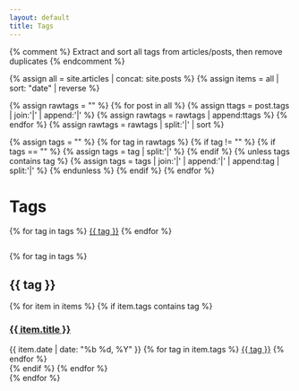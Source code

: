 ```yaml
---
layout: default
title: Tags
---
```


{% comment %}
Extract and sort all tags from articles/posts, then remove duplicates
{% endcomment %}

{% assign all = site.articles | concat: site.posts %}
{% assign items = all | sort: "date" | reverse %}

{% assign rawtags = "" %}
{% for post in all %}
  {% assign ttags = post.tags | join:'|' | append:'|' %}
  {% assign rawtags = rawtags | append:ttags %}
{% endfor %}
{% assign rawtags = rawtags | split:'|' | sort %}

{% assign tags = "" %}
{% for tag in rawtags %}
  {% if tag != "" %}
    {% if tags == "" %}
      {% assign tags = tag | split:'|' %}
    {% endif %}
    {% unless tags contains tag %}
      {% assign tags = tags | join:'|' | append:'|' | append:tag | split:'|' %}
    {% endunless %}
  {% endif %}
{% endfor %}

<h1>Tags</h1>

<section style="margin-bottom: 2em">
{% for tag in tags %}
<a href="#{{ tag | slugify }}" class="tag">{{ tag }}</a>
{% endfor %}
</section>

<section class="section-listing">
{% for tag in tags %}
  <section class="tag-group">
    <h2>{{ tag }}</h2>
    {% for item in items %}
      {% if item.tags contains tag %}
      <article class="tag-entry">
        <h3><a href="{{ item.url }}">{{ item.title }}</a></h3>
        <time datetime="{{ item.date }}">{{ item.date | date: "%b %d, %Y" }}</time>
        {% for tag in item.tags %}
        <a href="/tags#{{ tag | slugify }}" class="tag">{{ tag }}</a>
        {% endfor %}
      </article>
      {% endif %}
    {% endfor %}
  </section>
{% endfor %}
</section>

